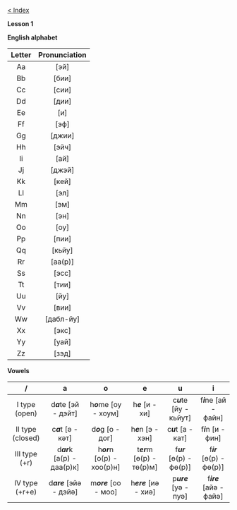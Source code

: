 [< Index](README.md)

**Lesson 1**

**English alphabet**

Letter | Pronunciation
:---: | :---:
Aa | [эй]
Bb | [бии]
Cc | [сии]
Dd | [дии]
Ee | [и]
Ff | [эф]
Gg | [джии]
Hh | [эйч]
Ii | [ай]
Jj | [джэй]
Kk | [кей]
Ll | [эл]
Mm | [эм]
Nn | [эн]
Oo | [оу]
Pp | [пии]
Qq | [кьйу]
Rr | [аа(р)]
Ss | [эсс]
Tt | [тии]
Uu | [йу]
Vv | [вии]
Ww | [дабл-йу]
Xx | [экс]
Yy | [уай]
Zz | [зэд]

**Vowels**

/ | a | o | e | u | i
:---: | :---: | :---: | :---: | :---: | :---:
I type (open) | d***a***te [эй - дэйт] | h***o***me [оу - хоум] | h***e*** [и - хи] | c***u***te [йу - кьйут] | f***i***ne [ай - файн]
II type (closed) | c***a***t [ә - кәт] | d***o***g [о - дог] | h***e***n [э - хэн] | c***u***t [а - кат] | f***i***n [и - фин]
III type (+r) | d***ar***k [а(р) - даа(р)к] | h***or***n [о(р) - хоо(р)н] | t***er***m [ө(р) - тө(р)м] | f***ur*** [ө(р) - фө(р)] | f***ir*** [ө(р) - фө(р)]
IV type (+r+e) | d***are*** [эйә - дэйә] | m***ore*** [оо - моо] | h***ere*** [иә - хиә] | p***ure*** [уә - пуә] | f***ire*** [айә - файә]
